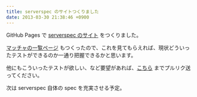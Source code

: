 ```yaml
---
title: serverspec のサイトつくりました
date: 2013-03-30 21:38:46 +0900
---
```


GitHub Pages で [serverspec のサイト](http://serverspec.org/) をつくりました。

[マッチャの一覧ページ](http://serverspec.org/matchers.html) もつくったので、これを見てもらえれば、現状どういったテストができるのか一通り把握できるかと思います。

他にもこういったテストが欲しい、など要望があれば、[こちら](https://github.com/mizzy/serverspec) までプルリク送ってください。

次は serverspec 自体の spec を充実させる予定。



